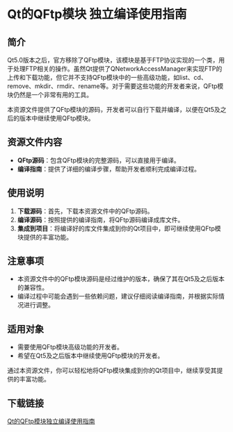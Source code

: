 # Qt的QFtp模块 独立编译使用指南

## 简介

Qt5.0版本之后，官方移除了QFtp模块，该模块是基于FTP协议实现的一个类，用于处理FTP相关的操作。虽然Qt提供了QNetworkAccessManager来实现FTP的上传和下载功能，但它并不支持QFtp模块中的一些高级功能，如list、cd、remove、mkdir、rmdir、rename等。对于需要这些功能的开发者来说，QFtp模块仍然是一个非常有用的工具。

本资源文件提供了QFtp模块的源码，开发者可以自行下载并编译，以便在Qt5及之后的版本中继续使用QFtp模块。

## 资源文件内容

- **QFtp源码**：包含QFtp模块的完整源码，可以直接用于编译。
- **编译指南**：提供了详细的编译步骤，帮助开发者顺利完成编译过程。

## 使用说明

1. **下载源码**：首先，下载本资源文件中的QFtp源码。
2. **编译源码**：按照提供的编译指南，将QFtp源码编译成库文件。
3. **集成到项目**：将编译好的库文件集成到你的Qt项目中，即可继续使用QFtp模块提供的丰富功能。

## 注意事项

- 本资源文件中的QFtp模块源码是经过维护的版本，确保了其在Qt5及之后版本的兼容性。
- 编译过程中可能会遇到一些依赖问题，建议仔细阅读编译指南，并根据实际情况进行调整。

## 适用对象

- 需要使用QFtp模块高级功能的开发者。
- 希望在Qt5及之后版本中继续使用QFtp模块的开发者。

通过本资源文件，你可以轻松地将QFtp模块集成到你的Qt项目中，继续享受其提供的丰富功能。

## 下载链接

[Qt的QFtp模块独立编译使用指南](https://pan.quark.cn/s/489e95f04072)